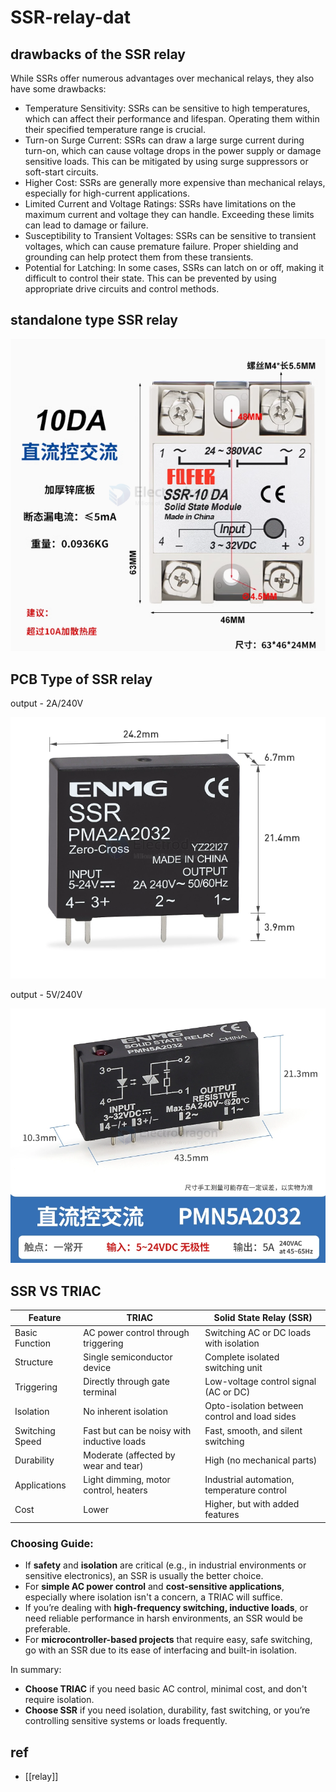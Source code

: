 
# SSR-relay-dat



## drawbacks of the SSR relay 

While SSRs offer numerous advantages over mechanical relays, they also have some drawbacks:

- Temperature Sensitivity: SSRs can be sensitive to high temperatures, which can affect their performance and lifespan. Operating them within their specified temperature range is crucial.
- Turn-on Surge Current: SSRs can draw a large surge current during turn-on, which can cause voltage drops in the power supply or damage sensitive loads. This can be mitigated by using surge suppressors or soft-start circuits.
- Higher Cost: SSRs are generally more expensive than mechanical relays, especially for high-current applications.
- Limited Current and Voltage Ratings: SSRs have limitations on the maximum current and voltage they can handle. Exceeding these limits can lead to damage or failure.
- Susceptibility to Transient Voltages: SSRs can be sensitive to transient voltages, which can cause premature failure. Proper shielding and grounding can help protect them from these transients.
- Potential for Latching: In some cases, SSRs can latch on or off, making it difficult to control their state. This can be prevented by using appropriate drive circuits and control methods.



## standalone type SSR relay 

![](2024-09-13-14-54-46.png)




## PCB Type of SSR relay 

output - 2A/240V

![](2024-09-14-19-36-02.png)

output - 5V/240V

![](2024-09-14-19-36-49.png)


## SSR VS TRIAC 

| Feature         | TRIAC                                      | Solid State Relay (SSR)                       |
| --------------- | ------------------------------------------ | --------------------------------------------- |
| Basic Function  | AC power control through triggering        | Switching AC or DC loads with isolation       |
| Structure       | Single semiconductor device                | Complete isolated switching unit              |
| Triggering      | Directly through gate terminal             | Low-voltage control signal (AC or DC)         |
| Isolation       | No inherent isolation                      | Opto-isolation between control and load sides |
| Switching Speed | Fast but can be noisy with inductive loads | Fast, smooth, and silent switching            |
| Durability      | Moderate (affected by wear and tear)       | High (no mechanical parts)                    |
| Applications    | Light dimming, motor control, heaters      | Industrial automation, temperature control    |
| Cost            | Lower                                      | Higher, but with added features               |


### Choosing Guide:

- If **safety** and **isolation** are critical (e.g., in industrial environments or sensitive electronics), an SSR is usually the better choice.
- For **simple AC power control** and **cost-sensitive applications**, especially where isolation isn't a concern, a TRIAC will suffice.
- If you’re dealing with **high-frequency switching, inductive loads**, or need reliable performance in harsh environments, an SSR would be preferable.
- For **microcontroller-based projects** that require easy, safe switching, go with an SSR due to its ease of interfacing and built-in isolation.


In summary:

- **Choose TRIAC** if you need basic AC control, minimal cost, and don't require isolation.
- **Choose SSR** if you need isolation, durability, fast switching, or you’re controlling sensitive systems or loads frequently.


## ref 

- [[relay]]
